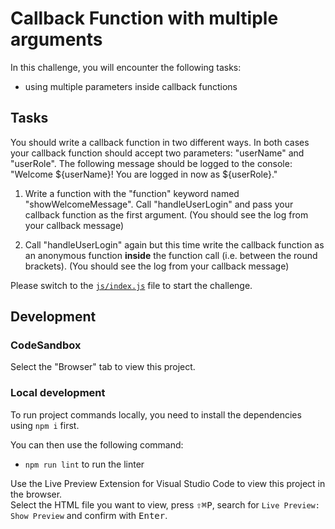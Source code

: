 # Callback Function with multiple arguments

In this challenge, you will encounter the following tasks:

- using multiple parameters inside callback functions

## Tasks

You should write a callback function in two different ways.
In both cases your callback function should accept two parameters: "userName" and "userRole".
The following message should be logged to the console:
"Welcome ${userName}! You are logged in now as ${userRole}."

1.  Write a function with the "function" keyword named "showWelcomeMessage".
    Call "handleUserLogin" and pass your callback function as the first argument.
    (You should see the log from your callback message)

2.  Call "handleUserLogin" again but this time write the callback function as an anonymous function **inside** the function call (i.e. between the round brackets).
    (You should see the log from your callback message)

Please switch to the [`js/index.js`](./js/index.js) file to start the challenge.

## Development

### CodeSandbox

Select the "Browser" tab to view this project.

### Local development

To run project commands locally, you need to install the dependencies using `npm i` first.

You can then use the following command:

- `npm run lint` to run the linter

Use the Live Preview Extension for Visual Studio Code to view this project in the browser.  
Select the HTML file you want to view, press <kbd>⇧</kbd><kbd>⌘</kbd><kbd>P</kbd>, search for `Live Preview: Show Preview` and confirm with <kbd>Enter</kbd>.
